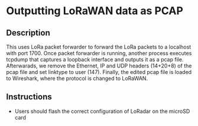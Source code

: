 # Outputting LoRaWAN data as PCAP
## Description
This uses LoRa packet forwarder to forward the LoRa packets to a localhost with port 1700. Once packet forwarder is running, another process executes tcpdump that captures a loopback interface and outputs it as a pcap file. Afterwarads, we remove the Ethernet, IP and UDP headers (14+20+8) of the pcap file and set linktype to user (147). Finally, the edited pcap file is loaded to Wireshark, where the protocol is changed to LoRaWAN.

## Instructions
* Users should flash the correct configuration of LoRadar on the microSD card
